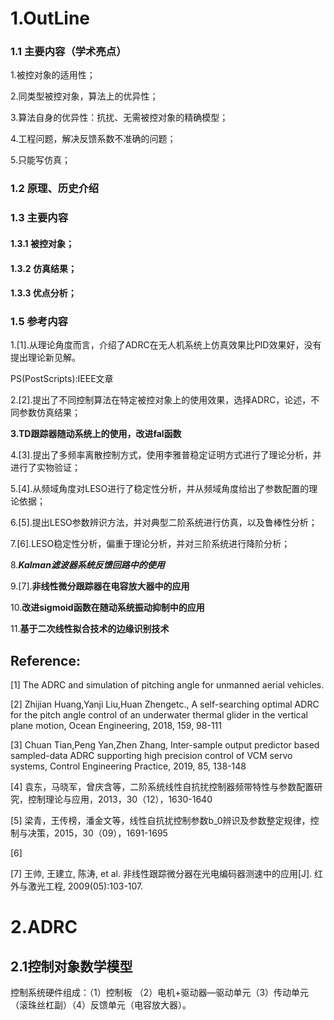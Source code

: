 # 1.OutLine

### 1.1 主要内容（学术亮点）

1.被控对象的适用性；

2.同类型被控对象，算法上的优异性；

3.算法自身的优异性：抗扰、无需被控对象的精确模型；

4.工程问题，解决反馈系数不准确的问题；

5.只能写仿真；





### 1.2 原理、历史介绍



### 1.3 主要内容

#### 1.3.1 被控对象；

#### 1.3.2 仿真结果；

#### 1.3.3 优点分析；



### 1.5 参考内容

1.[1].从理论角度而言，介绍了ADRC在无人机系统上仿真效果比PID效果好，没有提出理论新见解。

PS(PostScripts):IEEE文章

2.[2].提出了不同控制算法在特定被控对象上的使用效果，选择ADRC，论述，不同参数仿真结果；

**3.TD跟踪器随动系统上的使用，改进fal函数**

4.[3].提出了多频率离散控制方式，使用李雅普稳定证明方式进行了理论分析，并进行了实物验证；

5.[4].从频域角度对LESO进行了稳定性分析，并从频域角度给出了参数配置的理论依据；

6.[5].提出LESO参数辨识方法，并对典型二阶系统进行仿真，以及鲁棒性分析；

7.[6].LESO稳定性分析，偏重于理论分析，并对三阶系统进行降阶分析；

8.***Kalman滤波器系统反馈回路中的使用***

9.[7].**非线性微分跟踪器在电容放大器中的应用**

10.**改进sigmoid函数在随动系统振动抑制中的应用**

11.**基于二次线性拟合技术的边缘识别技术**



## Reference:

[1] The ADRC and simulation of pitching angle for unmanned aerial vehicles.

[2] Zhijian Huang,Yanji Liu,Huan Zhengetc., A self-searching optimal ADRC for the pitch angle control of an underwater thermal glider in the vertical plane motion, Ocean Engineering, 2018, 159, 98-111

[3] Chuan Tian,Peng Yan,Zhen Zhang, Inter-sample output predictor based sampled-data ADRC supporting high precision control of VCM servo systems, Control Engineering Practice, 2019, 85, 138-148

[4] 袁东，马晓军，曾庆含等，二阶系统线性自抗扰控制器频带特性与参数配置研究，控制理论与应用，2013，30（12），1630-1640

[5] 梁青，王传榜，潘金文等，线性自抗扰控制参数b_0辨识及参数整定规律，控制与决策，2015，30（09），1691-1695

[6] 

[7]  王帅, 王建立, 陈涛, et al. 非线性跟踪微分器在光电编码器测速中的应用[J]. 红外与激光工程, 2009(05):103-107. 

# 2.ADRC

## 2.1控制对象数学模型

  控制系统硬件组成：（1）控制板 （2）电机+驱动器—驱动单元（3）传动单元（滚珠丝杠副）（4）反馈单元（电容放大器）。

